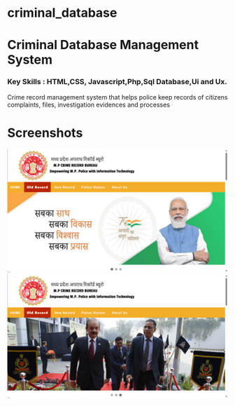 # criminal_database
<h1>Criminal Database Management System</h1>
<h3>
Key Skills : HTML,CSS,
Javascript,Php,Sql Database,Ui and Ux.
</h3>
<p>Crime record management system that helps police keep records of citizens complaints, files, investigation evidences and processes</p>
<h1> Screenshots</h1>
<img src="https://github.com/AnandPatelP217/criminal_database/blob/main/preview%20(home%202).png?raw=true" alt="imagewithmodi">
<img src="https://github.com/AnandPatelP217/criminal_database/blob/main/preview%20(home%201).png" alt="image">
